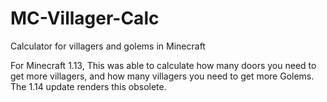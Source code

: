 # MC-Villager-Calc
Calculator for villagers and golems in Minecraft

For Minecraft 1.13, This was able to calculate how many doors you need to get more villagers, and how many villagers you need to get more Golems.
The 1.14 update renders this obsolete.
